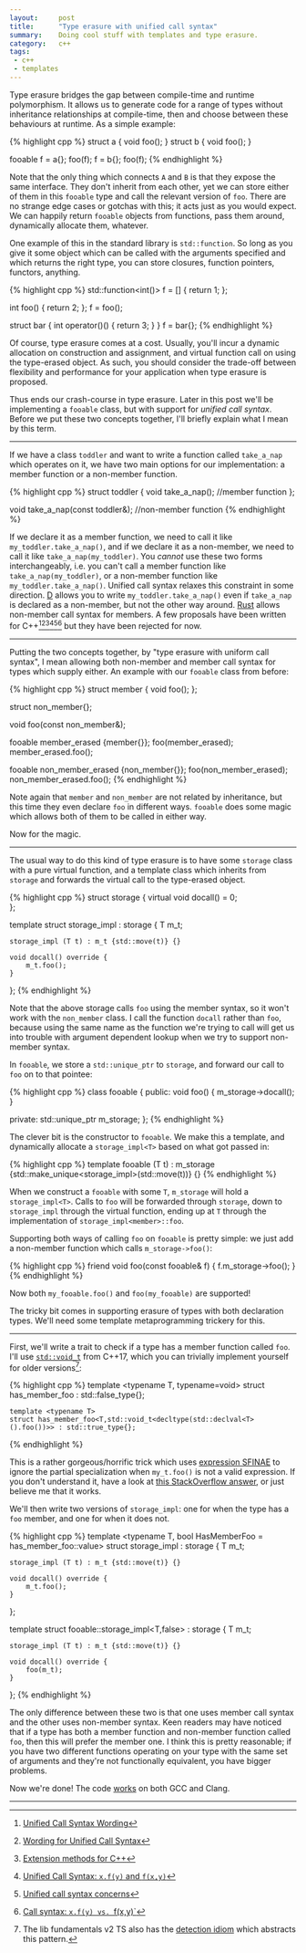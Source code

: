 ```yaml
---
layout:     post
title:      "Type erasure with unified call syntax"
summary:    Doing cool stuff with templates and type erasure.
category:   c++
tags:
 - c++
 - templates
---
```



Type erasure bridges the gap between compile-time and runtime polymorphism. It allows us to generate code for a range of types without inheritance relationships at compile-time, then and choose between these behaviours at runtime. As a simple example:

{% highlight cpp %}
struct a { void foo(); }
struct b { void foo(); }

fooable f = a{};
foo(f);
f = b{};
foo(f);
{% endhighlight %}

Note that the only thing which connects `A` and `B` is that they expose the same interface. They don't inherit from each other, yet we can store either of them in this `fooable` type and call the relevant version of `foo`. There are no strange edge cases or gotchas with this; it acts just as you would expect. We can happily return `fooable` objects from functions, pass them around, dynamically allocate them, whatever.

One example of this in the standard library is `std::function`. So long as you give it some object which can be called with the arguments specified and which returns the right type, you can store closures, function pointers, functors, anything.

{% highlight cpp %}
std::function<int()> f = [] { return 1; };

int foo() { return 2; };
f = foo();

struct bar { int operator()() { return 3; } }
f = bar{};
{% endhighlight %}

Of course, type erasure comes at a cost. Usually, you'll incur a dynamic allocation on construction and assignment, and virtual function call on using the type-erased object. As such, you should consider the trade-off between flexibility and performance for your application when type erasure is proposed.

Thus ends our crash-course in type erasure. Later in this post we'll be implementing a `fooable` class, but with support for *unified call syntax*. Before we put these two concepts together, I'll briefly explain what I mean by this term.

-------------------------------------

If we have a class `toddler` and want to write a function called `take_a_nap` which operates on it, we have two main options for our implementation: a member function or a non-member function.

{% highlight cpp %}
struct toddler {
    void take_a_nap(); //member function
};

void take_a_nap(const toddler&); //non-member function
{% endhighlight %}

If we declare it as a member function, we need to call it like `my_toddler.take_a_nap()`, and if we declare it as a non-member, we need to call it like `take_a_nap(my_toddler)`. You *cannot* use these two forms interchangeably, i.e. you can't call a member function like `take_a_nap(my_toddler)`, or a non-member function like `my_toddler.take_a_nap()`. Unified call syntax relaxes this constraint in some direction. [D](https://dlang.org/spec/function.html#pseudo-member)  allows you to write `my_toddler.take_a_nap()` even if `take_a_nap` is declared as a non-member, but not the other way around. [Rust](https://doc.rust-lang.org/beta/book/ufcs.html) allows non-member call syntax for members. A few proposals have been written for C++[^2][^3][^4][^5][^6][^7] but they have been rejected for now.

[^2]: [Unified Call Syntax Wording](http://www.open-std.org/jtc1/sc22/wg21/docs/papers/2016/p0251r0.pdf)
[^3]: [Wording for Unified Call Syntax](http://www.open-std.org/jtc1/sc22/wg21/docs/papers/2016/p0301r1.html)
[^4]: [Extension methods for C++](http://www.open-std.org/jtc1/sc22/wg21/docs/papers/2015/p0079r0.pdf)
[^5]: [Unified Call Syntax: `x.f(y)` and `f(x,y)`](http://www.open-std.org/jtc1/sc22/wg21/docs/papers/2015/n4474.pdf)
[^6]: [Unified call syntax concerns](http://www.open-std.org/jtc1/sc22/wg21/docs/papers/2015/p0131r0.pdf)
[^7]: [Call syntax: `x.f(y) vs. `f(x,y)`](http://www.open-std.org/jtc1/sc22/wg21/docs/papers/2014/n4174.pdf)

---------------------------------

Putting the two concepts together, by "type erasure with uniform call syntax", I mean allowing both non-member and member call syntax for types which supply either. An example with our `fooable` class from before:

{% highlight cpp %}
struct member {
    void foo();
};

struct non_member{};

void foo(const non_member&);

fooable member_erased {member{}};
foo(member_erased);
member_erased.foo();

fooable non_member_erased {non_member{}};
foo(non_member_erased);
non_member_erased.foo();
{% endhighlight %}

Note again that `member` and `non_member` are not related by inheritance, but this time they even declare `foo` in different ways. `fooable` does some magic which allows both of them to be called in either way.

Now for the magic.

-------------------------------

The usual way to do this kind of type erasure is to have some `storage` class with a pure virtual function, and a template class which inherits from `storage` and forwards the virtual call to the type-erased object.

{% highlight cpp %}
struct storage {
    virtual void docall() = 0;  
};

template <typename T>
struct storage_impl : storage {
    T m_t;
    
    storage_impl (T t) : m_t {std::move(t)} {}
    
    void docall() override {
        m_t.foo();
    }
};
{% endhighlight %}

Note that the above storage calls `foo` using the member syntax, so it won't work with the `non_member` class. I call the function `docall` rather than `foo`, because using the same name as the function we're trying to call will get us into trouble with argument dependent lookup when we try to support non-member syntax.

In `fooable`, we store a `std::unique_ptr` to `storage`, and forward our call to `foo` on to that pointee:

{% highlight cpp %}
class fooable {
public:
    void foo() { m_storage->docall(); }

private:
    std::unique_ptr<storage> m_storage;
};
{% endhighlight %}

The clever bit is the constructor to `fooable`. We make this a template, and dynamically allocate a `storage_impl<T>` based on what got passed in:

{% highlight cpp %}
    template <typename T>
    fooable (T t) 
        : m_storage {std::make_unique<storage_impl<T>>(std::move(t))}
    {}
{% endhighlight %}

When we construct a `fooable` with some `T`, `m_storage` will hold a `storage_impl<T>`. Calls to `foo` will be forwarded through `storage`, down to `storage_impl` through the virtual function, ending up at `T` through the implementation of `storage_impl<member>::foo`.

Supporting both ways of calling `foo` on `fooable` is pretty simple: we just add a non-member function which calls `m_storage->foo()`:

{% highlight cpp %}
    friend void foo(const fooable& f) { f.m_storage->foo(); }
{% endhighlight %}

Now both `my_fooable.foo()` and `foo(my_fooable)` are supported!

The tricky bit comes in supporting erasure of types with both declaration types. We'll need some template metaprogramming trickery for this.

-------------------------

First, we'll write a trait to check if a type has a member function called `foo`. I'll use [`std::void_t`](http://en.cppreference.com/w/cpp/types/void_t) from C++17, which you can trivially implement yourself for older versions[^1]:

{% highlight cpp %}
    template <typename T, typename=void>
    struct has_member_foo : std::false_type{};
    
    template <typename T>
    struct has_member_foo<T,std::void_t<decltype(std::declval<T>().foo())>> : std::true_type{};
{% endhighlight %}

This is a rather gorgeous/horrific trick which uses [expression SFINAE](http://stackoverflow.com/questions/12654067/what-is-expression-sfinae#12654277) to ignore the partial specialization when `my_t.foo()` is not a valid expression. If you don't understand it, have a look at [this StackOverflow answer](http://stackoverflow.com/questions/27687389/how-does-void-t-work#27688405), or just believe me that it works.

[^1]: The lib fundamentals v2 TS also has the [detection idiom](http://en.cppreference.com/w/cpp/experimental/is_detected) which abstracts this pattern.

We'll then write two versions of `storage_impl`: one for when the type has a `foo` member, and one for when it does not.

{% highlight cpp %}
template <typename T, bool HasMemberFoo = has_member_foo<T>::value>
struct storage_impl : storage {
   T m_t;
    
    storage_impl (T t) : m_t {std::move(t)} {}
    
    void docall() override {
        m_t.foo();
    }
};

template <typename T>
struct fooable::storage_impl<T,false> : storage {
    T m_t;
        
    storage_impl (T t) : m_t {std::move(t)} {}
    
    void docall() override {
        foo(m_t);
    }
};
{% endhighlight %}

The only difference between these two is that one uses member call syntax and the other uses non-member syntax. Keen readers may have noticed that if a type has both a member function and non-member function called `foo`, then this will prefer the member one. I think this is pretty reasonable; if you have two different functions operating on your type with the same set of arguments and they're not functionally equivalent, you have bigger problems.

Now we're done! The code [works](http://coliru.stacked-crooked.com/a/943c66d4f278b1bd) on both GCC and Clang.

-------
